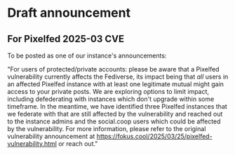 # Draft announcement
## For Pixelfed 2025-03 CVE
To be posted as one of our instance's announcements:

"For users of protected/private accounts: please be aware that a Pixelfed vulnerability currently affects the Fediverse, its impact being that *all* users in an affected Pixelfed instance with at least one legitimate mutual might gain access to your private posts. We are exploring options to limit impact, including defederating with instances which don't upgrade within some timeframe. In the meantime, we have identified three Pixelfed instances that we federate with that are still affected by the vulnerability and reached out to the instance admins and the social.coop users which could be affected by the vulnerability. For more information, please refer to the original vulnerability announcement at https://fokus.cool/2025/03/25/pixelfed-vulnerability.html or reach out."